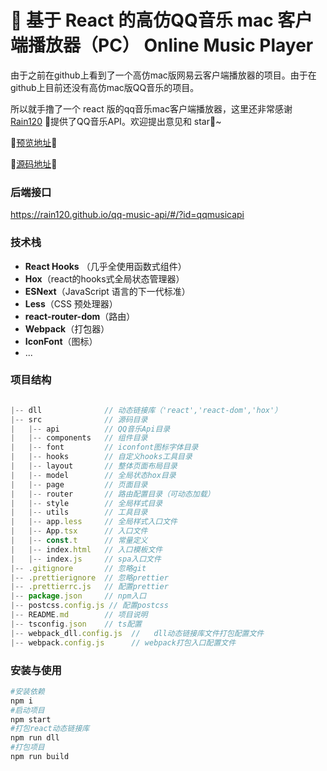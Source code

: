 # 🎵 基于 React 的高仿QQ音乐 mac 客户端播放器（PC） Online Music Player

由于之前在github上看到了一个高仿mac版网易云客户端播放器的项目。由于在github上目前还没有高仿mac版QQ音乐的项目。

所以就手撸了一个  react 版的qq音乐mac客户端播放器，这里还非常感谢 [Rain120](https://github.com/Rain120) 👬提供了QQ音乐API。欢迎提出意见和 star🌟~

🌟[预览地址](http://music.rayhomie.icu/)🌟

🌟[源码地址](https://github.com/rayhomie/react-qq-music)🌟



### 后端接口

https://rain120.github.io/qq-music-api/#/?id=qqmusicapi



### 技术栈

- **React Hooks** （几乎全使用函数式组件）
- **Hox**（react的hooks式全局状态管理器）
- **ESNext**（JavaScript 语言的下一代标准）
- **Less**（CSS 预处理器）
- **react-router-dom**（路由）
- **Webpack**（打包器）
- **IconFont**（图标）
- ...

### 项目结构

```js

|-- dll              // 动态链接库（'react','react-dom','hox'）
|-- src              // 源码目录 
|   |-- api          // QQ音乐Api目录   
|   |-- components   // 组件目录
|   |-- font         // iconfont图标字体目录
|   |-- hooks        // 自定义hooks工具目录
|   |-- layout       // 整体页面布局目录
|   |-- model        // 全局状态hox目录
|   |-- page         // 页面目录
|   |-- router       // 路由配置目录（可动态加载）
|   |-- style        //	全局样式目录
|   |-- utils        // 工具目录
|   |-- app.less     // 全局样式入口文件
|   |-- App.tsx      // 入口文件
|   |-- const.t      // 常量定义
|   |-- index.html   // 入口模板文件
|   |-- index.js     // spa入口文件
|-- .gitignore       // 忽略git
|-- .prettierignore	 // 忽略prettier
|-- .prettierrc.js   // 配置prettier
|-- package.json     // npm入口	 
|-- postcss.config.js // 配置postcss
|-- README.md        // 项目说明
|-- tsconfig.json    // ts配置
|-- webpack_dll.config.js  //	dll动态链接库文件打包配置文件
|-- webpack.config.js      // webpack打包入口配置文件			 
```

### 安装与使用

```bash
#安装依赖
npm i
#启动项目
npm start
#打包react动态链接库
npm run dll 
#打包项目
npm run build
```

### 

